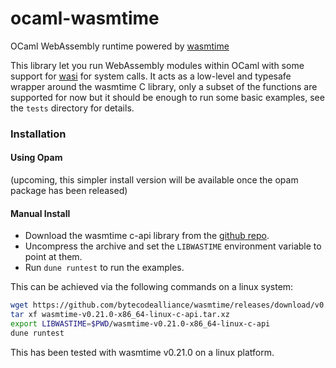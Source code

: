 # ocaml-wasmtime
OCaml WebAssembly runtime powered by [wasmtime](https://wasmtime.dev/)

This library let you run WebAssembly modules within OCaml with some
support for [wasi](https://wasi.dev/) for system calls.
It acts as a low-level and typesafe wrapper around the wasmtime C library,
only a subset of the functions are supported for now but it should be enough
to run some basic examples, see the `tests` directory for details.

### Installation

#### Using Opam

(upcoming, this simpler install version will be available once the opam package has been released)

#### Manual Install

- Download the wasmtime c-api library from the [github repo](https://github.com/bytecodealliance/wasmtime/releases).
- Uncompress the archive and set the `LIBWASTIME` environment variable to point at them.
- Run `dune runtest` to run the examples.

This can be achieved via the following commands on a linux system:

```bash
wget https://github.com/bytecodealliance/wasmtime/releases/download/v0.21.0/wasmtime-v0.21.0-x86_64-linux-c-api.tar.xz
tar xf wasmtime-v0.21.0-x86_64-linux-c-api.tar.xz
export LIBWASTIME=$PWD/wasmtime-v0.21.0-x86_64-linux-c-api
dune runtest
```


This has been tested with wasmtime v0.21.0 on a linux platform.
